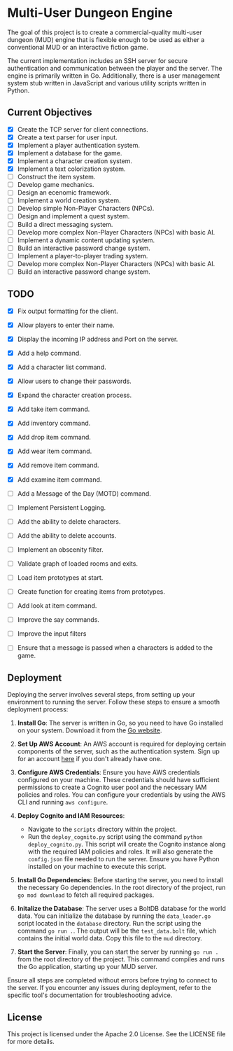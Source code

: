 # Multi-User Dungeon Engine

The goal of this project is to create a commercial-quality multi-user dungeon (MUD) engine that is flexible enough to be used as either a conventional MUD or an interactive fiction game.

The current implementation includes an SSH server for secure authentication and communication between the player and the server. The engine is primarily written in Go. Additionally, there is a user management system stub written in JavaScript and various utility scripts written in Python.

## Current Objectives

- [x] Create the TCP server for client connections.
- [x] Create a text parser for user input.
- [x] Implement a player authentication system.
- [x] Implement a database for the game.
- [x] Implement a character creation system.
- [x] Implement a text colorization system.
- [ ] Construct the item system.
- [ ] Develop game mechanics.
- [ ] Design an ecenomic framework.
- [ ] Implement a world creation system.
- [ ] Develop simple Non-Player Characters (NPCs).
- [ ] Design and implement a quest system.
- [ ] Build a direct messaging system.
- [ ] Develop more complex Non-Player Characters (NPCs) with basic AI.
- [ ] Implement a dynamic content updating system.
- [ ] Build an interactive password change system.
- [ ] Implement a player-to-player trading system.
- [ ] Develop more complex Non-Player Characters (NPCs) with basic AI.
- [ ] Build an interactive password change system.

## TODO

- [x] Fix output formatting for the client.
- [x] Allow players to enter their name.
- [x] Display the incoming IP address and Port on the server.
- [x] Add a help command.
- [x] Add a character list command.
- [x] Allow users to change their passwords.
- [x] Expand the character creation process.
- [x] Add take item command.
- [x] Add inventory command.
- [x] Add drop item command.
- [x] Add wear item command.
- [x] Add remove item command.
- [x] Add examine item command.
- [ ] Add a Message of the Day (MOTD) command.
- [ ] Implement Persistent Logging.
- [ ] Add the ability to delete characters.
- [ ] Add the ability to delete accounts.
- [ ] Implement an obscenity filter.
- [ ] Validate graph of loaded rooms and exits.
- [ ] Load item prototypes at start.
- [ ] Create function for creating items from prototypes.
- [ ] Add look at item command.
- [ ] Improve the say commands.
- [ ] Improve the input filters
- [ ] Ensure that a message is passed when a characters is added to the game.


## Deployment

Deploying the server involves several steps, from setting up your environment to running the server. Follow these steps to ensure a smooth deployment process:

1. **Install Go**: The server is written in Go, so you need to have Go installed on your system. Download it from the [Go website](https://golang.org/).

2. **Set Up AWS Account**: An AWS account is required for deploying certain components of the server, such as the authentication system. Sign up for an account [here](https://aws.amazon.com/) if you don't already have one.

3. **Configure AWS Credentials**: Ensure you have AWS credentials configured on your machine. These credentials should have sufficient permissions to create a Cognito user pool and the necessary IAM policies and roles. You can configure your credentials by using the AWS CLI and running `aws configure`.

4. **Deploy Cognito and IAM Resources**:

   - Navigate to the `scripts` directory within the project.
   - Run the `deploy_cognito.py` script using the command `python deploy_cognito.py`. This script will create the Cognito instance along with the required IAM policies and roles. It will also generate the `config.json` file needed to run the server. Ensure you have Python installed on your machine to execute this script.

5. **Install Go Dependencies**: Before starting the server, you need to install the necessary Go dependencies. In the root directory of the project, run `go mod download` to fetch all required packages.

6. **Initalize the Database**: The server uses a BoltDB database for the world data. You can initialize the database by running the `data_loader.go` script located in the `database` directory. Run the script using the command `go run .`. The output will be the `test_data.bolt` file, which contains the initial world data. Copy this file to the `mud` directory.

7. **Start the Server**: Finally, you can start the server by running `go run .` from the root directory of the project. This command compiles and runs the Go application, starting up your MUD server.

Ensure all steps are completed without errors before trying to connect to the server. If you encounter any issues during deployment, refer to the specific tool's documentation for troubleshooting advice.

## License

This project is licensed under the Apache 2.0 License. See the LICENSE file for more details.
